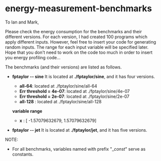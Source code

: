 # energy-measurement-benchmarks


To Ian and Mark, 

Please check the energy consumption for the benchmarks and their different versions. 
For each version, I had created 100 programs which apply different inputs. 
However, feel free to insert your code for generating random inputs. 
The range for each input variable will be specified later. 
Hope that you don't need to work on the code too much in order to insert you energy profiling code... 


The benchmarks (and their versions) are listed as follows. 

- **fptaylor -- sine**
  It is located at **./fptaylor/sine**, and it has four versions. 
  * **all-64**: located at ./fptaylor/sine/all-64 
  * **Err threshold = 4e-07**: located at ./fptaylor/sine/4e-07
  * **Err threshold = 2e-07**: located at ./fptaylor/sine/2e-07
  * **all-128** : located at ./fptaylor/sine/all-128  

  **variable range** 
  * **x** : [ -1.57079632679, 1.57079632679] 

- **fptaylor -- jet** 
  It is located at **./fptaylor/jet**, and it has five versions. 
  

NOTE: 

- For all benchmarks, variables named with prefix "__const_" serve as constants. 